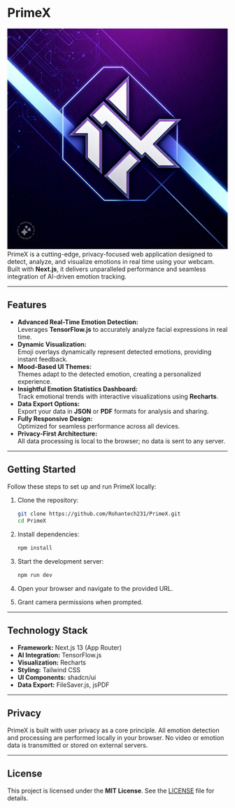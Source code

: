 
# PrimeX  

![](./images/3.jpeg)
PrimeX is a cutting-edge, privacy-focused web application designed to detect, analyze, and visualize emotions in real time using your webcam. Built with **Next.js**, it delivers unparalleled performance and seamless integration of AI-driven emotion tracking.  

---  

## Features  

- **Advanced Real-Time Emotion Detection:**  
  Leverages **TensorFlow.js** to accurately analyze facial expressions in real time.  
- **Dynamic Visualization:**  
  Emoji overlays dynamically represent detected emotions, providing instant feedback.  
- **Mood-Based UI Themes:**  
  Themes adapt to the detected emotion, creating a personalized experience.  
- **Insightful Emotion Statistics Dashboard:**  
  Track emotional trends with interactive visualizations using **Recharts**.  
- **Data Export Options:**  
  Export your data in **JSON** or **PDF** formats for analysis and sharing.  
- **Fully Responsive Design:**  
  Optimized for seamless performance across all devices.  
- **Privacy-First Architecture:**  
  All data processing is local to the browser; no data is sent to any server.  

---  

## Getting Started  

Follow these steps to set up and run PrimeX locally:  

1. Clone the repository:  
   ```bash  
   git clone https://github.com/Rohantech231/PrimeX.git  
   cd PrimeX 
   ```  

2. Install dependencies:  
   ```bash  
   npm install  
   ```  

3. Start the development server:  
   ```bash  
   npm run dev  
   ```  

4. Open your browser and navigate to the provided URL.  

5. Grant camera permissions when prompted.  

---  

## Technology Stack  

- **Framework:** Next.js 13 (App Router)  
- **AI Integration:** TensorFlow.js  
- **Visualization:** Recharts  
- **Styling:** Tailwind CSS  
- **UI Components:** shadcn/ui  
- **Data Export:** FileSaver.js, jsPDF  

---  

## Privacy  

PrimeX is built with user privacy as a core principle. All emotion detection and processing are performed locally in your browser. No video or emotion data is transmitted or stored on external servers.  

---  

## License  

This project is licensed under the **MIT License**. See the [LICENSE](./LICENSE) file for details.  
